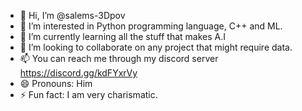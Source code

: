 - 👋 Hi, I’m @salems-3Dpov
- 👀 I’m interested in Python programming language, C++ and ML.
- 🌱 I’m currently learning all the stuff that makes A.I
- 💞️ I’m looking to collaborate on any project that might require data.
- 📫 You can reach me through my discord server https://discord.gg/kdFYxrVy
- 😄 Pronouns: Him
- ⚡ Fun fact: I am very charismatic.

<!---
salems-3Dpov/salems-3Dpov is a ✨ special ✨ repository because its `README.md` (this file) appears on your GitHub profile.
You can click the Preview link to take a look at your changes.
--->
